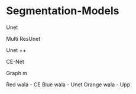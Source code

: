# Segmentation-Models

Unet

Multi ResUnet 

Unet ++

CE-Net



Graph m

Red wala - CE 
Blue wala - Unet
Orange wala - Upp



